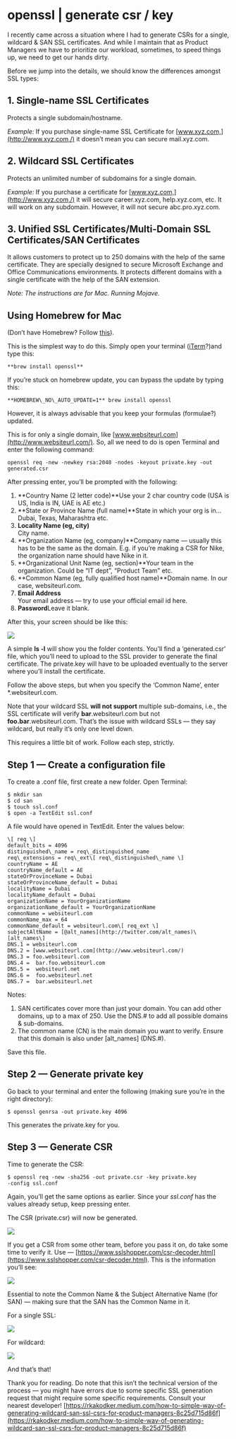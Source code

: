 # openssl | generate csr / key
I recently came across a situation where I had to generate CSRs for a single, wildcard & SAN SSL certificates. And while I maintain that as Product Managers we have to prioritize our workload, sometimes, to speed things up, we need to get our hands dirty.

Before we jump into the details, we should know the differences amongst SSL types:

## 1. Single-name SSL Certificates

Protects a single subdomain/hostname.

_Example:_ If you purchase single-name SSL Certificate for [www.xyz.com,](http://www.xyz.com,/) it doesn’t mean you can secure mail.xyz.com.

## 2. Wildcard SSL Certificates

Protects an unlimited number of subdomains for a single domain.

_Example:_ If you purchase a certificate for [www.xyz.com,](http://www.xyz.com,/) it will secure career.xyz.com, help.xyz.com, etc. It will work on any subdomain. However, it will not secure abc.pro.xyz.com.

## 3. Unified SSL Certificates/Multi-Domain SSL Certificates/SAN Certificates

It allows customers to protect up to 250 domains with the help of the same certificate. They are specially designed to secure Microsoft Exchange and Office Communications environments. It protects different domains with a single certificate with the help of the SAN extension.

_Note: The instructions are for Mac. Running Mojave._

## Using Homebrew for Mac

(Don’t have Homebrew? Follow [this](https://brew.sh/)).

This is the simplest way to do this. Simply open your terminal ([iTerm](https://www.iterm2.com/downloads.html)?)and type this:

    **brew install openssl**

If you’re stuck on homebrew update, you can bypass the update by typing this:

    **HOMEBREW\_NO\_AUTO_UPDATE=1** brew install openssl

However, it is always advisable that you keep your formulas (formulae?) updated.

This is for only a single domain, like [www.websiteurl.com](http://www.websiteurl.com/). So, all we need to do is open Terminal and enter the following command:

    openssl req -new -newkey rsa:2048 -nodes -keyout private.key -out generated.csr 

After pressing enter, you’ll be prompted with the following:

1.  **Country Name (2 letter code)**Use your 2 char country code (USA is US, India is IN, UAE is AE etc.)
2.  **State or Province Name (full name)**State in which your org is in… Dubai, Texas, Maharashtra etc.
3.  **Locality Name (eg, city)**  
    City name.
4.  **Organization Name (eg, company)**Company name — usually this has to be the same as the domain. E.g. if you’re making a CSR for Nike, the organization name should have Nike in it.
5.  **Organizational Unit Name (eg, section)**Your team in the organization. Could be “IT dept”, “Product Team” etc.
6.  **Common Name (eg, fully qualified host name)**Domain name. In our case, websiteurl.com.
7.  **Email Address**  
    Your email address — try to use your official email id here.
8.  **Password**Leave it blank.

After this, your screen should be like this:

![](https://miro.medium.com/max/1400/1*_xxUNhD870GFl_RK_nnR9w.png)

A simple **ls -l** will show you the folder contents. You’ll find a ‘generated.csr’ file, which you’ll need to upload to the SSL provider to generate the final certificate. The private.key will have to be uploaded eventually to the server where you’ll install the certificate.

Follow the above steps, but when you specify the ‘Common Name’, enter \*.websiteurl.com.

Note that your wildcard SSL **will not support** multiple sub-domains, i.e., the SSL certificate will verify **bar**.websiteurl.com but not **foo.bar**.websiteurl.com. That’s the issue with wildcard SSLs — they say wildcard, but really it’s only one level down.

This requires a little bit of work. Follow each step, strictly.

## Step 1 — Create a configuration file

To create a .conf file, first create a new folder. Open Terminal:

    $ mkdir san  
    $ cd san  
    $ touch ssl.conf  
    $ open -a TextEdit ssl.conf

A file would have opened in TextEdit. Enter the values below:

    \[ req \]  
    default_bits = 4096  
    distinguished\_name = req\_distinguished_name  
    req\_extensions = req\_ext\[ req\_distinguished\_name \]  
    countryName = AE  
    countryName_default = AE  
    stateOrProvinceName = Dubai  
    stateOrProvinceName_default = Dubai  
    localityName = Dubai  
    localityName_default = Dubai  
    organizationName = YourOrganizationName   
    organizationName_default = YourOrganizationName  
    commonName = websiteurl.com  
    commonName_max = 64  
    commonName_default = websiteurl.com\[ req_ext \]  
    subjectAltName = [@alt_names](http://twitter.com/alt_names)\[alt_names\]  
    DNS.1 = websiteurl.com   
    DNS.2 = [www.websiteurl.com](http://www.websiteurl.com/)   
    DNS.3 = foo.websiteurl.com   
    DNS.4 =  bar.foo.websiteurl.com  
    DNS.5 =  websiteurl.net  
    DNS.6 =  foo.websiteurl.net  
    DNS.7 =  bar.websiteurl.net

Notes:

1.  SAN certificates cover more than just your domain. You can add other domains, up to a max of 250. Use the DNS.# to add all possible domains & sub-domains.
2.  The common name (CN) is the main domain you want to verify. Ensure that this domain is also under \[alt_names] (DNS.#).

Save this file.

## Step 2 — Generate private key

Go back to your terminal and enter the following (making sure you’re in the right directory):

    $ openssl genrsa -out private.key 4096

This generates the private.key for you.

## Step 3 — Generate CSR

Time to generate the CSR:

    $ openssl req -new -sha256 -out private.csr -key private.key    
    -config ssl.conf

Again, you’ll get the same options as earlier. Since your _ssl.conf_ has the values already setup, keep pressing enter.

The CSR (private.csr) will now be generated.

![](https://miro.medium.com/max/1400/1*MZZ9VB9jBBshkM4MX2ixiA.png)

If you get a CSR from some other team, before you pass it on, do take some time to verify it. Use — [https://www.sslshopper.com/csr-decoder.html](https://www.sslshopper.com/csr-decoder.html). This is the information you’ll see:

![](https://miro.medium.com/max/1400/1*ujSeBmtYCXGl2243WWMjgQ.png)

Essential to note the Common Name & the Subject Alternative Name (for SAN) — making sure that the SAN has the Common Name in it.

For a single SSL:

![](https://miro.medium.com/max/1400/1*SiJAPa3d2LuVdCVNRaOI0Q.png)

For wildcard:

![](https://miro.medium.com/max/1400/1*0aDY8ySDmO9yeZQRKEf9Og.png)

And that’s that!

Thank you for reading. Do note that this isn’t the technical version of the process — you might have errors due to some specific SSL generation request that might require some specific requirements. Consult your nearest developer! 
 [https://rkakodker.medium.com/how-to-simple-way-of-generating-wildcard-san-ssl-csrs-for-product-managers-8c25d715d86f](https://rkakodker.medium.com/how-to-simple-way-of-generating-wildcard-san-ssl-csrs-for-product-managers-8c25d715d86f)
